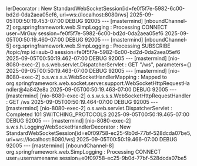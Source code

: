 lerDecorator : New StandardWebSocketSession[id=fe0f5f7e-5982-6c00-bd2d-0da2aea05ef6, uri=ws://localhost:8080/ws]
2025-09-05T00:50:19.453-07:00 DEBUG 92005 --- [mastermind] [nboundChannel-2] org.springframework.web.SimpLogging      : Processing CONNECT user=MrGuy session=fe0f5f7e-5982-6c00-bd2d-0da2aea05ef6
2025-09-05T00:50:19.460-07:00 DEBUG 92005 --- [mastermind] [nboundChannel-5] org.springframework.web.SimpLogging      : Processing SUBSCRIBE /topic/mp id=sub-0 session=fe0f5f7e-5982-6c00-bd2d-0da2aea05ef6
2025-09-05T00:50:19.462-07:00 DEBUG 92005 --- [mastermind] [nio-8080-exec-2] o.s.web.servlet.DispatcherServlet        : GET "/ws", parameters={}
2025-09-05T00:50:19.463-07:00 DEBUG 92005 --- [mastermind] [nio-8080-exec-2] o.s.w.s.s.s.WebSocketHandlerMapping      : Mapped to org.springframework.web.socket.server.support.WebSocketHttpRequestHandler@4a842e8a
2025-09-05T00:50:19.463-07:00 DEBUG 92005 --- [mastermind] [nio-8080-exec-2] o.s.w.s.s.s.WebSocketHttpRequestHandler  : GET /ws
2025-09-05T00:50:19.464-07:00 DEBUG 92005 --- [mastermind] [nio-8080-exec-2] o.s.web.servlet.DispatcherServlet        : Completed 101 SWITCHING_PROTOCOLS
2025-09-05T00:50:19.465-07:00 DEBUG 92005 --- [mastermind] [nio-8080-exec-2] s.w.s.h.LoggingWebSocketHandlerDecorator : New StandardWebSocketSession[id=e0f09758-ec25-9b0d-77bf-528dcda07be5, uri=ws://localhost:8080/ws]
2025-09-05T00:50:19.466-07:00 DEBUG 92005 --- [mastermind] [nboundChannel-8] org.springframework.web.SimpLogging      : Processing CONNECT user=usernamename session=e0f09758-ec25-9b0d-77bf-528dcda07be5